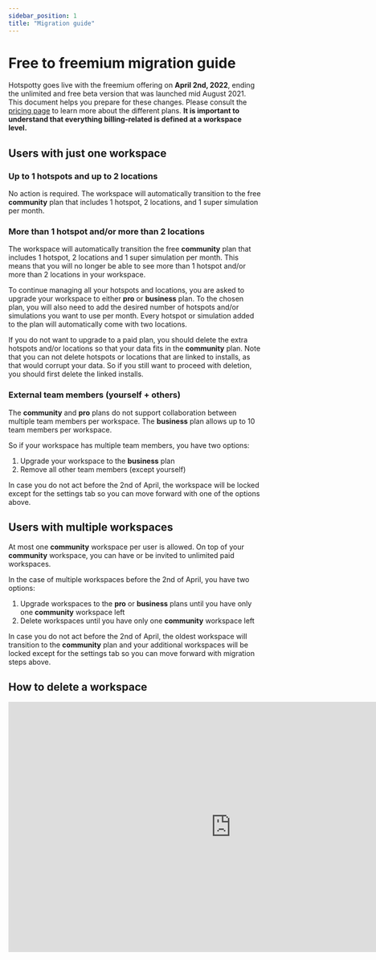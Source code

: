 ```yaml
---
sidebar_position: 1
title: "Migration guide"
---
```


# Free to freemium migration guide

Hotspotty goes live with the freemium offering on **April 2nd, 2022**, ending the unlimited and free beta version that was launched mid August 2021. This document helps you prepare for these changes. Please consult the [pricing page](./pricing.md) to learn more about the different plans. **It is important to understand that everything billing-related is defined at a workspace level.**

## Users with just one workspace

### Up to 1 hotspots and up to 2 locations

No action is required. The workspace will automatically transition to the free **community** plan that includes 1 hotspot, 2 locations, and 1 super simulation per month.

### More than 1 hotspot and/or more than 2 locations

The workspace will automatically transition the free **community** plan that includes 1 hotspot, 2 locations and 1 super simulation per month.
This means that you will no longer be able to see more than 1 hotspot and/or more than 2 locations in your workspace.

To continue managing all your hotspots and locations, you are asked to upgrade your workspace to either **pro** or **business** plan. To the chosen plan, you will also need to add the desired number of hotspots and/or simulations you want to use per month. Every hotspot or simulation added to the plan will automatically come with two locations.

If you do not want to upgrade to a paid plan, you should delete the extra hotspots and/or locations so that your data fits in the **community** plan. Note that you can not delete hotspots or locations that are linked to installs, as that would corrupt your data. So if you still want to proceed with deletion, you should first delete the linked installs.

### External team members (yourself + others)

The **community** and **pro** plans do not support collaboration between multiple team members per workspace.
The **business** plan allows up to 10 team members per workspace.

So if your workspace has multiple team members, you have two options:

1. Upgrade your workspace to the **business** plan
2. Remove all other team members (except yourself)

In case you do not act before the 2nd of April, the workspace will be locked except for the settings tab so you can move forward with one of the options above.

## Users with multiple workspaces

At most one **community** workspace per user is allowed.
On top of your **community** workspace, you can have or be invited to unlimited paid workspaces.

In the case of multiple workspaces before the 2nd of April, you have two options:

1. Upgrade workspaces to the **pro** or **business** plans until you have only one **community** workspace left
2. Delete workspaces until you have only one **community** workspace left

In case you do not act before the 2nd of April, the oldest workspace will transition to the **community** plan and your additional workspaces will be locked except for the settings tab so you can move forward with migration steps above.

## How to delete a workspace

<div className="videoWrapper">
    <iframe width="885" height="498" src="https://www.youtube.com/embed/9LtlZYlU_Rs" title="YouTube video player" frameBorder="0" allow="accelerometer; autoplay; clipboard-write; encrypted-media; gyroscope; picture-in-picture" allowFullScreen></iframe>
</div>
